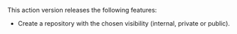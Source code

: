This action version releases the following features:

- Create a repository with the chosen visibility (internal, private or public).